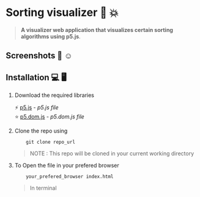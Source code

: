 # Sorting visualizer 🚀 💥 

> **A visualizer web application that visualizes certain sorting algorithms
> using p5.js**.

## Screenshots 🤩 ☺️





## Installation 💻 🖥️ 

1. Download the required libraries 

    ⚡ [p5.js]() - *p5.js file*
    <br>
    ⭐ [p5.dom.js]() - *p5.dom.js file*
    <br>

2. Clone the repo using
    
    ```
        git clone repo_url

    ```
    > NOTE : This repo will be cloned in your current working directory   

3. To Open the file in your prefered browser 

    ```
        your_prefered_browser index.html
    
    ```
    > In terminal




